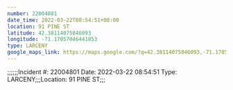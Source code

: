 ```yaml
---
number: 22004801
date_time: 2022-03-22T08:54:51+00:00
location: 91 PINE ST
latitude: 42.38114075846093
longitude: -71.17057046441853
type: LARCENY
google_maps_link: https://maps.google.com/?q=42.38114075846093,-71.17057046441853
---
```


;;;;;;Incident #: 22004801  Date: 2022-03-22 08:54:51  Type: LARCENY;;;Location: 91 PINE ST;;;
